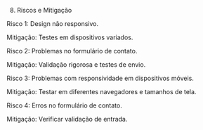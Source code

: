   8. Riscos e Mitigação

Risco 1: Design não responsivo.

Mitigação: Testes em dispositivos variados.

Risco 2: Problemas no formulário de contato.

Mitigação: Validação rigorosa e testes de envio.

Risco 3: Problemas com responsividade em dispositivos móveis.

Mitigação: Testar em diferentes navegadores e tamanhos de tela.

Risco 4: Erros no formulário de contato.

Mitigação: Verificar validação de entrada.